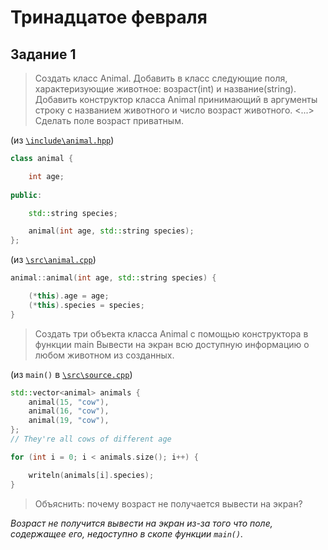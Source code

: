 # Тринадцатое февраля

## Задание 1

> Создать класс Animal. Добавить в класс следующие поля, характеризующие животное: возраст(int) и название(string). Добавить конструктор класса Animal принимающий в аргументы строку с названием животного и число возраст животного. <...> Сделать поле возраст приватным.

(из [`\include\animal.hpp`](./include/animal.hpp))
```cpp
class animal {

    int age;
    
public:

    std::string species;

    animal(int age, std::string species);
};
```
(из [`\src\animal.cpp`](./src/animal.cpp))
```cpp
animal::animal(int age, std::string species) {

    (*this).age = age;
    (*this).species = species;
}
```

> Создать три объекта класса Animal с помощью конструктора в функции main
> Вывести на экран всю доступную информацию о любом животном из созданных.

(из `main()` в [`\src\source.cpp`](./src/source.cpp))
```cpp
std::vector<animal> animals {
    animal(15, "cow"),
    animal(16, "cow"),
    animal(19, "cow"),
};
// They're all cows of different age

for (int i = 0; i < animals.size(); i++) {

    writeln(animals[i].species);
}
```

> Объяснить: почему возраст не получается вывести на экран?

*Возраст не получится вывести на экран из-за того что поле, содержащее его, недоступно в скопе функции `main()`.*